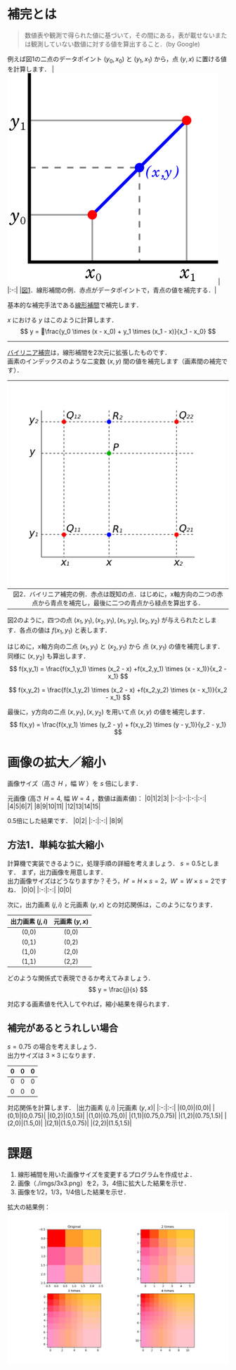 # 補完とは
> 数値表や観測で得られた値に基づいて，その間にある，表が載せないまたは観測していない数値に対する値を算出すること．(by Google)

例えば図1の二点のデータポイント $(y_0,x_0)$ と $(y_1,x_1)$ から，点 $(y,x)$ に置ける値を計算します．
|![img](./etc/resize_1.png)|
|:-:|
|[図1](https://en.wikipedia.org/wiki/Linear_interpolation#/media/File:LinearInterpolation.svg)．線形補間の例．赤点がデータポイントで，青点の値を補完する．|

基本的な補完手法である[線形補間](https://en.wikipedia.org/wiki/Linear_interpolation)で補完します．

$x$ における $y$ はこのように計算します．
$$
y = \frac{y_0 \times (x - x_0) + y_1 \times (x_1 - x)}{x_1 - x_0}
$$

---

[バイリニア補完](https://en.wikipedia.org/wiki/Bilinear_interpolation)は，線形補間を2次元に拡張したものです．  
画素のインデックスのような二変数 $(x,y)$ 間の値を補完します（画素間の補完です）．  

|![](./etc/resize_3.png)|
|:-:|
|図2．バイリニア補完の例．赤点は既知の点．はじめに，x軸方向の二つの赤点から青点を補完し，最後に二つの青点から緑点を算出する．|


図2のように，四つの点 $(x_1,y_1), (x_2,y_1), (x_1,y_2), (x_2,y_2)$ が与えられたとします．各点の値は $f(x_1,y_1)$ と表します．


はじめに，x軸方向の二点 $(x_1,y_1)$ と $(x_2,y_1)$ から 点 $(x,y_1)$ の値を補完します．同様に $(x,y_2)$ も算出します．
$$
f(x,y_1) = \frac{f(x_1,y_1) \times (x_2 - x) +f(x_2,y_1) \times (x - x_1)}{x_2 - x_1}
$$

$$
f(x,y_2) = \frac{f(x_1,y_2) \times (x_2 - x) +f(x_2,y_2) \times (x - x_1)}{x_2 - x_1}
$$


最後に，y方向の二点 $(x,y_1), (x,y_2)$ を用いて点 $(x,y)$ の値を補完します．
$$
f(x,y) = \frac{f(x,y_1) \times (y_2 - y) + f(x,y_2) \times (y - y_1)}{y_2 - y_1}
$$


# 画像の拡大／縮小
画像サイズ（高さ $H$ ，幅 $W$ ）を $s$ 倍にします．

元画像 (高さ $H=4$, 幅 $W=4$ ，数値は画素値)：
|0|1|2|3|
|:-:|:-:|:-:|:-:|
|4|5|6|7|
|8|9|10|11|
|12|13|14|15|

0.5倍にした結果です．
|0|2|
|:-:|:-:|
|8|9|


## 方法1．単純な拡大縮小
計算機で実装できるように，処理手順の詳細を考えましょう．
$s = 0.5$とします．
まず，出力画像を用意します．  
出力画像サイズはどうなりますか？そう，$H' = H \times s = 2$，$W' = W \times s = 2$ですね．
|0|0|
|:-:|:-:|
|0|0|

次に，出力画素 $(j,i)$ と元画素 $(y,x)$ との対応関係は，このようになります．

|出力画素 $(j,i)$ |元画素 $(y,x)$|
|:-:|:-:|
|(0,0)|(0,0)|
|(0,1)|(0,2)|
|(1,0)|(2,0)|
|(1,1)|(2,2)|

どのような関係式で表現できるか考えてみましょう．
$$
y = \frac{j}{s}
$$

対応する画素値を代入してやれば，縮小結果を得られます．

## 補完があるとうれしい場合
$s = 0.75$ の場合を考えましょう．  
出力サイズは $3 \times 3$ になります．

|0|0|0|
|:-:|:-:|:-:|
|0|0|0|
|0|0|0|

対応関係を計算します．
|出力画素 $(j,i)$ |元画素 $(y,x)$|
|:-:|:-:|
|(0,0)|(0,0)|
|(0,1)|(0,0.75)|
|(0,2)|(0,1.5)|
|(1,0)|(0.75,0)|
|(1,1)|(0.75,0.75)|
|(1,2)|(0.75,1.5)|
|(2,0)|(1.5,0)|
|(2,1)|(1.5,0.75)|
|(2,2)|(1.5,1.5)|



# 課題
1. 線形補間を用いた画像サイズを変更するプログラムを作成せよ．
2. 画像（./imgs/3x3.png）を2，3，4倍に拡大した結果を示せ．
3. 画像を1/2，1/3，1/4倍した結果を示せ．

拡大の結果例：
![結果例](./etc/resize_4.png)
